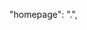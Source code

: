"homepage": ".",

<CHeaderBrand className="mx-auto d-md-none" to="/">
          <CIcon icon={logo} height={48} alt="Logo" color="red" />
</CHeaderBrand>

<CHeaderNav>
    <CNavItem>
    <CNavLink href="#">
        <CIcon icon={cilBell} size="lg" />
    </CNavLink>
    </CNavItem>
    <CNavItem>
    <CNavLink href="#">
        <CIcon icon={cilList} size="lg" />
    </CNavLink>
    </CNavItem>
    <CNavItem>
    <CNavLink href="#">
        <CIcon icon={cilEnvelopeOpen} size="lg" />
    </CNavLink>
    </CNavItem>
</CHeaderNav>

<CHeaderDivider />

<CContainer fluid>
<AppBreadcrumb />
</CContainer>
